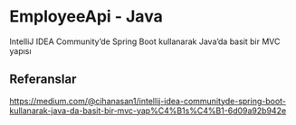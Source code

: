 # EmployeeApi - Java

IntelliJ IDEA Community’de Spring Boot kullanarak Java’da basit bir MVC yapısı

## Referanslar

https://medium.com/@cihanasan1/intellij-idea-communityde-spring-boot-kullanarak-java-da-basit-bir-mvc-yap%C4%B1s%C4%B1-6d09a92b942e
